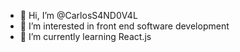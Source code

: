 - 👋 Hi, I’m @CarlosS4ND0V4L
- 👀 I’m interested in front end software development
- 🌱 I’m currently learning React.js
<!---
CarlosS4ND0V4L/CarlosS4ND0V4L is a ✨ special ✨ repository because its `README.md` (this file) appears on your GitHub profile.
You can click the Preview link to take a look at your changes.
--->
